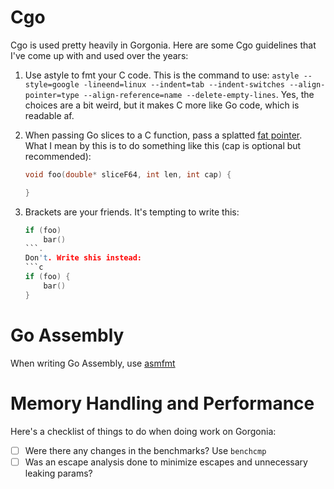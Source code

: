 # Cgo #

Cgo is used pretty heavily in Gorgonia. Here are some Cgo guidelines that I've come up with and used over the years:

1. Use astyle to fmt your C code. This is the command to use: `astyle --style=google -lineend=linux --indent=tab --indent-switches --align-pointer=type --align-reference=name --delete-empty-lines`. Yes, the choices are  a bit weird, but it makes C more like Go code, which is readable af.
2. When passing Go slices to a C function, pass a splatted [fat pointer](http://www.drdobbs.com/architecture-and-design/cs-biggest-mistake/228701625). What I mean by this is to do something like this (cap is optional but recommended):
	
	```c
	void foo(double* sliceF64, int len, int cap) {

	}
	```
3. Brackets are your friends. It's tempting to write this:
	```c
	if (foo)
		bar()
	```.
	Don't. Write shis instead:
	```c
	if (foo) {
		bar()
	}
	```

# Go Assembly #

When writing Go Assembly, use [asmfmt](https://github.com/klauspost/asmfmt)

# Memory Handling and Performance #

Here's a checklist of things to do when doing work on Gorgonia:

* [ ] Were there any changes in the benchmarks? Use `benchcmp`
* [ ] Was an escape analysis done to minimize escapes and unnecessary leaking params?
